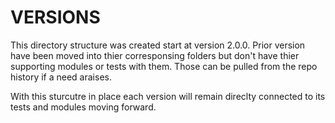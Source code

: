 # VERSIONS

This directory structure was created
start at version 2.0.0. Prior version
have been moved into thier corresponsing
folders but don't have thier supporting
modules or tests with them. Those
can be pulled from the repo history
if a need araises. 

With this sturcutre in place each 
version will remain direclty connected
to its tests and modules moving forward. 

